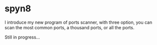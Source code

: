 # spyn8
I introduce my new program of ports scanner, with three option, you can scan the most common ports, a thousand ports, or all the ports.

Still in progress...
